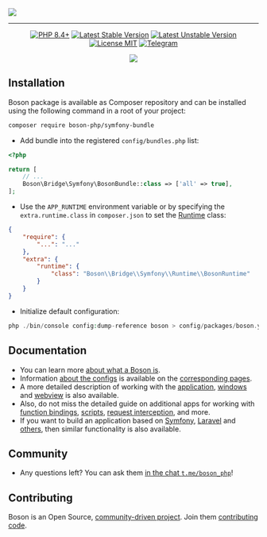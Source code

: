 <a href="https://github.com/boson-php/boson">
    <img align="center" src="https://github.com/user-attachments/assets/169b6bf1-4644-4873-ac4e-6448b36dc2a5" />
</a>

---

<p align="center">
    <a href="https://packagist.org/packages/boson-php/symfony-bundle"><img src="https://poser.pugx.org/boson-php/symfony-bundle/require/php?style=for-the-badge" alt="PHP 8.4+"></a>
    <a href="https://packagist.org/packages/boson-php/symfony-bundle"><img src="https://poser.pugx.org/boson-php/symfony-bundle/version?style=for-the-badge" alt="Latest Stable Version"></a>
    <a href="https://packagist.org/packages/boson-php/symfony-bundle"><img src="https://poser.pugx.org/boson-php/symfony-bundle/v/unstable?style=for-the-badge" alt="Latest Unstable Version"></a>
    <a href="https://raw.githubusercontent.com/boson-php/boson/blob/master/LICENSE"><img src="https://poser.pugx.org/boson-php/symfony-bundle/license?style=for-the-badge" alt="License MIT"></a>
    <a href="https://t.me/boson_php"><img src="https://img.shields.io/static/v1?label=&message=Join+To+Community&color=24A1DE&style=for-the-badge&logo=telegram&logoColor=white" alt="Telegram" /></a>
</p>
<p align="center">
    <a href="https://github.com/boson-php/symfony-bundle/actions/workflows/tests.yml"><img src="https://img.shields.io/github/actions/workflow/status/boson-php/boson/tests.yml?label=Tests&style=flat-square&logo=unpkg"></a>
</p>

## Installation

Boson package is available as Composer repository and can 
be installed using the following command in a root of your project:

```bash
composer require boson-php/symfony-bundle
```

- Add bundle into the registered `config/bundles.php` list:
```php
<?php

return [
    // ...
    Boson\Bridge\Symfony\BosonBundle::class => ['all' => true],
];
```

- Use the `APP_RUNTIME` environment variable or by specifying the 
  `extra.runtime.class` in `composer.json` to set the 
  [Runtime](https://symfony.com/doc/current/components/runtime.html) class:
```json
{
    "require": {
        "...": "..."
    },
    "extra": {
        "runtime": {
            "class": "Boson\\Bridge\\Symfony\\Runtime\\BosonRuntime"
        }
    }
}
```

- Initialize default configuration:
```php
php ./bin/console config:dump-reference boson > config/packages/boson.yaml
```

## Documentation

- You can learn more [about what a Boson is](https://bosonphp.com/introduction.html).
- Information [about the configs](https://bosonphp.com/configuration.html) is 
  available on the [corresponding pages](https://bosonphp.com/application-configuration.html).
- A more detailed description of working with the [application](https://bosonphp.com/application.html), 
  [windows](https://bosonphp.com/window.html) and [webview](https://bosonphp.com/webview.html) 
  is also available.
- Also, do not miss the detailed guide on additional apps for working with 
  [function bindings](https://bosonphp.com/bindings-api.html),
  [scripts](https://bosonphp.com/scripts-api.html),
  [request interception](https://bosonphp.com/schemes-api.html), and more.
- If you want to build an application based on 
  [Symfony](https://bosonphp.com/symfony-adapter.html), 
  [Laravel](https://bosonphp.com/laravel-adapter.html) and 
  [others](https://bosonphp.com/psr7-adapter.html), 
  then similar functionality is also available.

## Community

- Any questions left? You can ask them 
  [in the chat `t.me/boson_php`](https://t.me/boson_php)!

## Contributing

Boson is an Open Source, [community-driven project](https://github.com/boson-php/boson/graphs/contributors). 
Join them [contributing code](https://bosonphp.com/contribution.html).

